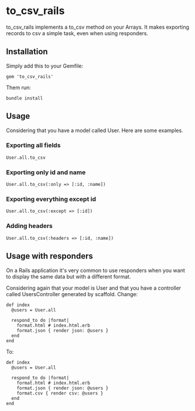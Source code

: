 to\_csv\_rails
============

to\_csv\_rails implements a to_csv method on your Arrays. It makes exporting records to csv a simple task, even when using responders.

## Installation

Simply add this to your Gemfile:

    gem 'to_csv_rails'

Them run:

    bundle install

## Usage

Considering that you have a model called User. Here are some examples.

### Exporting all fields

    User.all.to_csv

### Exporting only id and name

    User.all.to_csv(:only => [:id, :name])

### Exporting everything except id

    User.all.to_csv(:except => [:id])

### Adding headers

    User.all.to_csv(:headers => [:id, :name])

## Usage with responders

On a Rails application it's very common to use responders when you want to display the same data but with a different format.

Considering again that your model is User and that you have a controller called UsersController generated by scaffold. Change:

    def index
      @users = User.all

      respond_to do |format|
        format.html # index.html.erb
        format.json { render json: @users }
      end
    end

To:

    def index
      @users = User.all

      respond_to do |format|
        format.html # index.html.erb
        format.json { render json: @users }
        format.csv { render csv: @users }
      end
    end    
